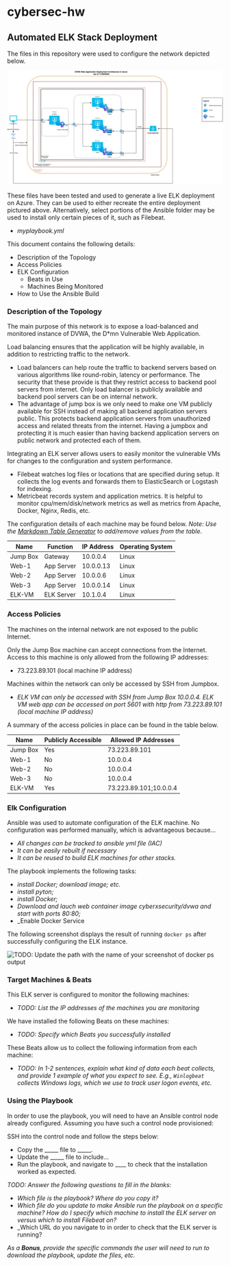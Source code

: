 # cybersec-hw
## Automated ELK Stack Deployment

The files in this repository were used to configure the network depicted below.

![TODO: Update the path with the name of your diagram](Images/Cloud-Page-2.jpg)

These files have been tested and used to generate a live ELK deployment on Azure. They can be used to either recreate the entire deployment pictured above. Alternatively, select portions of the Ansible folder may be used to install only certain pieces of it, such as Filebeat.

  - _myplaybook.yml_

This document contains the following details:
- Description of the Topology
- Access Policies
- ELK Configuration
  - Beats in Use
  - Machines Being Monitored
- How to Use the Ansible Build


### Description of the Topology

The main purpose of this network is to expose a load-balanced and monitored instance of DVWA, the D*mn Vulnerable Web Application.

Load balancing ensures that the application will be highly available, in addition to restricting traffic to the network.
- Load balancers can help route the traffic to backend servers based on various algorithms like round-robin, latency or performance. The security that these provide is that they restrict access to backend pool servers from internet. Only load balancer is publicly available and backend pool servers can be on internal network.  
- The advantage of jump box is we only need to make one VM publicly available for SSH instead of making all backend application servers public. This protects backend application servers from unauthorized access and related threats from the internet. Having a jumpbox and protecting it is much easier than having backend application servers on public network and protected each of them.

Integrating an ELK server allows users to easily monitor the vulnerable VMs for changes to the configuration and system performance.
- Filebeat watches log files or locations that are specified during setup. It collects the log events and forwards them to ElasticSearch or Logstash for indexing.
- Metricbeat records system and application metrics. It is helpful to monitor cpu/mem/disk/network metrics as well as metrics from Apache, Docker, Nginx, Redis, etc.

The configuration details of each machine may be found below.
_Note: Use the [Markdown Table Generator](http://www.tablesgenerator.com/markdown_tables) to add/remove values from the table_.

| Name     | Function | IP Address | Operating System |
|----------|----------|------------|------------------|
| Jump Box | Gateway  | 10.0.0.4   | Linux            |
| Web-1    |App Server| 10.0.0.13  | Linux            |
| Web-2    |App Server| 10.0.0.6   | Linux            |
| Web-3    |App Server| 10.0.0.14  | Linux            |
| ELK-VM   |ELK Server| 10.1.0.4   | Linux            |

### Access Policies

The machines on the internal network are not exposed to the public Internet. 

Only the Jump Box machine can accept connections from the Internet. Access to this machine is only allowed from the following IP addresses:
- 73.223.89.101 (local machine IP address)

Machines within the network can only be accessed by SSH from Jumpbox.
- _ELK VM can only be accessed with SSH from Jump Box 10.0.0.4. ELK VM web app can be accessed on port 5601 with http from 73.223.89.101 (local machine IP address)_

A summary of the access policies in place can be found in the table below.

| Name     | Publicly Accessible | Allowed IP Addresses |
|----------|---------------------|----------------------|
| Jump Box | Yes                 | 73.223.89.101        |
| Web-1    | No                  | 10.0.0.4             |
| Web-2    | No                  | 10.0.0.4             |
| Web-3    | No                  | 10.0.0.4             |
| ELK-VM   | Yes                 |73.223.89.101;10.0.0.4|

### Elk Configuration

Ansible was used to automate configuration of the ELK machine. No configuration was performed manually, which is advantageous because...
- _All changes can be tracked to ansible yml file (IAC)_
- _It can be easily rebuilt if necessary_
- _It can be reused to build ELK machines for other stacks._

The playbook implements the following tasks:
- _install Docker; download image; etc._
- _install pyton;_
- _install Docker;_
- _Download and lauch web container image cyberxsecurity/dvwa and start with ports 80:80;_
- _Enable Docker Service

The following screenshot displays the result of running `docker ps` after successfully configuring the ELK instance.

![TODO: Update the path with the name of your screenshot of docker ps output](Images/docker_ps_output.png)

### Target Machines & Beats
This ELK server is configured to monitor the following machines:
- _TODO: List the IP addresses of the machines you are monitoring_

We have installed the following Beats on these machines:
- _TODO: Specify which Beats you successfully installed_

These Beats allow us to collect the following information from each machine:
- _TODO: In 1-2 sentences, explain what kind of data each beat collects, and provide 1 example of what you expect to see. E.g., `Winlogbeat` collects Windows logs, which we use to track user logon events, etc._

### Using the Playbook
In order to use the playbook, you will need to have an Ansible control node already configured. Assuming you have such a control node provisioned: 

SSH into the control node and follow the steps below:
- Copy the _____ file to _____.
- Update the _____ file to include...
- Run the playbook, and navigate to ____ to check that the installation worked as expected.

_TODO: Answer the following questions to fill in the blanks:_
- _Which file is the playbook? Where do you copy it?_
- _Which file do you update to make Ansible run the playbook on a specific machine? How do I specify which machine to install the ELK server on versus which to install Filebeat on?_
- _Which URL do you navigate to in order to check that the ELK server is running?

_As a **Bonus**, provide the specific commands the user will need to run to download the playbook, update the files, etc._
